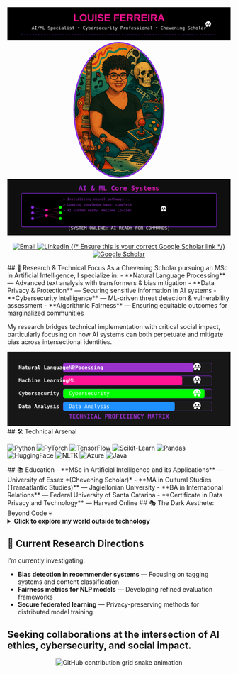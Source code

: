 <div align="center">
  <img src="./assets/themes/theme-banner.svg" alt="Louise Ferreira - AI/ML Specialist" width="800" />
</div>
<div align="center">
  <img src="./assets/profile-image.jpg" alt="Louise Ferreira" width="200" style="border-radius:50%; border:3px solid #8a2be2;" />
</div>
<div align="center">
  <img src="./assets/complex-animation.svg" alt="AI/ML System Animation" width="800" />
</div>
<p align="center">
  <a href="mailto:silvaferreiralouise@gmail.com">
    <img src="https://img.shields.io/badge/Email-D14836?style=for-the-badge&logo=gmail&logoColor=white" alt="Email" />
  </a>
  <a href="https://www.linkedin.com/in/louisesfer/">
    <img src="https://img.shields.io/badge/LinkedIn-0077B5?style=for-the-badge&logo=linkedin&logoColor=white" alt="LinkedIn" />
  </a>
  <a href="https://scholar.google.com/citations"> {/* Ensure this is your correct Google Scholar link */}
    <img src="https://img.shields.io/badge/Scholar-4285F4?style=for-the-badge&logo=google-scholar&logoColor=white" alt="Google Scholar" />
  </a>
</p>
## 🧠 Research & Technical Focus
As a Chevening Scholar pursuing an MSc in Artificial Intelligence, I specialize in:
- **Natural Language Processing** — Advanced text analysis with transformers & bias mitigation
- **Data Privacy & Protection** — Securing sensitive information in AI systems
- **Cybersecurity Intelligence** — ML-driven threat detection & vulnerability assessment
- **Algorithmic Fairness** — Ensuring equitable outcomes for marginalized communities

My research bridges technical implementation with critical social impact, particularly focusing on how AI systems can both perpetuate and mitigate bias across intersectional identities.

<div align="center">
  <img src="./assets/skills-chart.svg" alt="Skills Chart" width="600" />
</div>
## 🛠️ Technical Arsenal
<p align="left">
  <img src="https://img.shields.io/badge/Python-3776AB?style=for-the-badge&logo=python&logoColor=white" alt="Python" />
  <img src="https://img.shields.io/badge/PyTorch-EE4C2C?style=for-the-badge&logo=pytorch&logoColor=white" alt="PyTorch" />
  <img src="https://img.shields.io/badge/TensorFlow-FF6F00?style=for-the-badge&logo=tensorflow&logoColor=white" alt="TensorFlow" />
  <img src="https://img.shields.io/badge/scikit--learn-F7931E?style=for-the-badge&logo=scikit-learn&logoColor=white" alt="Scikit-Learn" />
  <img src="https://img.shields.io/badge/Pandas-150458?style=for-the-badge&logo=pandas&logoColor=white" alt="Pandas" />
  <img src="https://img.shields.io/badge/HuggingFace-FFD21E?style=for-the-badge&logo=huggingface&logoColor=black" alt="HuggingFace" />
  <img src="https://img.shields.io/badge/NLTK-154f5b?style=for-the-badge&logo=python&logoColor=white" alt="NLTK" />
  <img src="https://img.shields.io/badge/Azure-0089D6?style=for-the-badge&logo=microsoft-azure&logoColor=white" alt="Azure" />
  <img src="https://img.shields.io/badge/Java-ED8B00?style=for-the-badge&logo=java&logoColor=white" alt="Java" />
</p>
## 📚 Education
- **MSc in Artificial Intelligence and its Applications** — University of Essex *(Chevening Scholar)*
- **MA in Cultural Studies (Transatlantic Studies)** — Jagiellonian University
- **BA in International Relations** — Federal University of Santa Catarina
- **Certificate in Data Privacy and Technology** — Harvard Online
## 🎭 The Dark Aesthete: Beyond Code 💀
<details>
  <summary><b>Click to explore my world outside technology</b></summary>

### 🎬 Cinematic Universe

- **Film Noir & Golden Age** — Screwball comedies and shadowy narratives
- **Horror Aficionado** — Vincent Price classics and 80s cult films
- **Thematic Fascinations** — Time loops, identity shifts, justified vengeance

### 🎧 Sonic Landscapes

- **Core Resonance** — Grunge (Alice in Chains), Progressive Rock (Porcupine Tree), Doom Metal
- **Cultural Roots** — Brazilian rhythms, Jazz explorations, Soul classics

### ✒️ Literary & Creative Pursuits

My writing explores intersectionality, identity formation, and digital anthropology through a feminist lens.

### 🌐 Languages & Cultural Experience {/_ This incorporates the "Global Citizen" fix _/}

- **Languages** — Portuguese (native), English (fluent), French, Polish, Spanish (working proficiency)
- **Cultural Experience** — Professional work and academic study across Brazil, Poland, and the UK
</details>

## 🔭 Current Research Directions

I'm currently investigating:

- **Bias detection in recommender systems** — Focusing on tagging systems and content classification
- **Fairness metrics for NLP models** — Developing refined evaluation frameworks
- **Secure federated learning** — Privacy-preserving methods for distributed model training

## Seeking collaborations at the intersection of AI ethics, cybersecurity, and social impact.

<div align="center">
  <picture>
    <source media="(prefers-color-scheme: dark)" srcset="https://raw.githubusercontent.com/louiseluli/louiseluli/output/github-contribution-grid-snake-dark.svg">
    <source media="(prefers-color-scheme: light)" srcset="https://raw.githubusercontent.com/louiseluli/louiseluli/output/github-contribution-grid-snake.svg">
    <img alt="GitHub contribution grid snake animation" src="https://raw.githubusercontent.com/louiseluli/louiseluli/output/github-contribution-grid-snake.svg">
  </picture>
</div>
